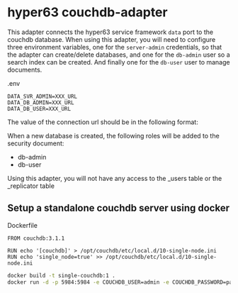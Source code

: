 # hyper63 couchdb-adapter

This adapter connects the hyper63 service framework `data` port to the couchdb database. When using this adapter, you will need to configure three environment variables, one for the `server-admin` credentials, so that the adapter can create/delete databases, and one for the `db-admin` user so a search index can be created. And finally one for the `db-user` user to manage documents.

.env

```
DATA_SVR_ADMIN=XXX_URL
DATA_DB_ADMIN=XXX_URL
DATA_DB_USER=XXX_URL
```

The value of the connection url should be in the following format:

[protocol]://[key]:[secret]@[host]:[port]

When a new database is created, the following roles will be added to the security document:

- db-admin
- db-user

Using this adapter, you will not have any access to the \_users table or the \_replicator table

## Setup a standalone couchdb server using docker

Dockerfile

```
FROM couchdb:3.1.1

RUN echo '[couchdb]' > /opt/couchdb/etc/local.d/10-single-node.ini
RUN echo 'single_node=true' >> /opt/couchdb/etc/local.d/10-single-node.ini
```

``` sh
docker build -t single-couchdb:1 .
docker run -d -p 5984:5984 -e COUCHDB_USER=admin -e COUCHDB_PASSWORD=password --name couch single-couchdb:1
```
